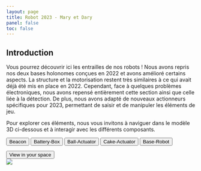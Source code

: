 ```yaml
---
layout: page
title: Robot 2023 - Mary et Dary
panel: false
toc: false
---
```

## Introduction

Vous pourrez découvrir ici les entrailles de nos robots ! Nous avons repris nos deux bases holonomes conçues en 2022 et avons amélioré certains aspects. La structure et la motorisation restent très similaires à ce qui avait déjà été mis en place en 2022. Cependant, face à quelques problèmes électroniques, nous avons repensé entièrement cette section ainsi que celle liée à la détection.
De plus, nous avons adapté de nouveaux actionneurs spécifiques pour 2023, permettant de saisir et de manipuler les éléments de jeu.

Pour explorer ces éléments, nous vous invitons à naviguer dans le modèle 3D ci-dessous et à interagir avec les différents composants.

<model-viewer src="robot-mary.glb" ar ar-modes="webxr scene-viewer quick-look" camera-controls poster="poster.webp"
    shadow-intensity="1" exposure="2" camera-orbit="-95deg 74.09deg 1.058m" field-of-view="30deg">
    <button onclick="location.href='../beacon'" class="Hotspot" slot="hotspot-3"
        data-position="-0.04121248231548713m 0.36198707310934775m -0.0006178469385729191m"
        data-normal="-0.8660253380257722m -1.4106717804405923e-8m -0.500000113897334m"
        data-visibility-attribute="visible">
        <div class="HotspotAnnotation">Beacon</div>
    </button>
    <button conclick="location.href='../battery-box'" class="Hotspot" slot="hotspot-5"
        data-position="0.10645253121926604m 0.1950738811216276m 0.06161888774940195m" data-normal="1m 0m 0m"
        data-visibility-attribute="visible">
        <div class="HotspotAnnotation">Battery-Box</div>
    </button>
    <button onclick="location.href='../vacuum-ball'" class="Hotspot" slot="hotspot-6"
        data-position="-0.13638474386984212m 0.10155602860080451m 0.07716498533864533m"
        data-normal="0.08443937118529297m 0.0036049513467420404m -0.9964220977676177m"
        data-visibility-attribute="visible">
        <div class="HotspotAnnotation">Ball-Actuator</div>
    </button>
    <button onclick="location.href='../cake-actuator'" class="Hotspot" slot="hotspot-10"
        data-position="-0.1559047013593713m 0.011675476663059285m -0.01458321241847093m"
        data-normal="0.11914522106712913m 0m 0.9928768384330783m" data-visibility-attribute="visible">
        <div class="HotspotAnnotation">Cake-Actuator</div>
    </button>
    <button onclick="location.href='../robot-base'" class="Hotspot" slot="hotspot-11"
        data-position="-0.07282751691815352m 0.3230000019334171m 0.03776731903665885m" data-normal="0m 1m 0m"
        data-visibility-attribute="visible">
        <div class="HotspotAnnotation">Base-Robot</div>
    </button>
    <div class="progress-bar hide" slot="progress-bar">
        <div class="update-bar"></div>
    </div>
    <button slot="ar-button" id="ar-button">
        View in your space
    </button>
    <div id="ar-prompt">
        <img src="https://modelviewer.dev/shared-assets/icons/hand.png">
    </div>
</model-viewer>

